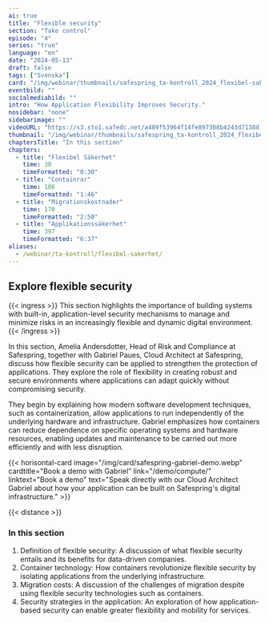 ```yaml
---
ai: true
title: "Flexible security"
section: "Take control"
episode: "4"
series: "true"
language: "en"
date: "2024-05-13"
draft: false
tags: ["Svenska"]
card: "/img/webinar/thumbnails/safespring_ta-kontroll_2024_flexibel-sakerhet.jpg"
eventbild: ""
socialmediabild: ""
intro: "How Application Flexibility Improves Security."
nosidebar: "none"
sidebarimage: ""
videoURL: "https://s3.sto1.safedc.net/a489f53964f14fe897308b4243d7138d:processedvideos/safespring_ta-kontroll_2024_flexibel-sakerhet_final/master.m3u8"
thumbnail: "/img/webinar/thumbnails/safespring_ta-kontroll_2024_flexibel-sakerhet.jpg"
chaptersTitle: "In this section"
chapters:
  - title: "Flexibel Säkerhet"
    time: 30
    timeFormatted: "0:30"
  - title: "Containrar"
    time: 106
    timeFormatted: "1:46"
  - title: "Migrationskostnader"
    time: 170
    timeFormatted: "2:50"
  - title: "Applikationssäkerhet"
    time: 397
    timeFormatted: "6:37"
aliases:
  - /webinar/ta-kontroll/flexibel-sakerhet/
---
```


## Explore flexible security

{{< ingress >}}
This section highlights the importance of building systems with built-in, application-level security mechanisms to manage and minimize risks in an increasingly flexible and dynamic digital environment.
{{< /ingress >}}

In this section, Amelia Andersdotter, Head of Risk and Compliance at Safespring, together with Gabriel Paues, Cloud Architect at Safespring, discuss how flexible security can be applied to strengthen the protection of applications. They explore the role of flexibility in creating robust and secure environments where applications can adapt quickly without compromising security.

They begin by explaining how modern software development techniques, such as containerization, allow applications to run independently of the underlying hardware and infrastructure. Gabriel emphasizes how containers can reduce dependence on specific operating systems and hardware resources, enabling updates and maintenance to be carried out more efficiently and with less disruption.

{{< horisontal-card image="/img/card/safespring-gabriel-demo.webp" cardtitle="Book a demo with Gabriel" link="/demo/compute/" linktext="Book a demo" text="Speak directly with our Cloud Architect Gabriel about how your application can be built on Safespring's digital infrastructure." >}}

{{< distance >}}

### In this section

1. Definition of flexible security: A discussion of what flexible security entails and its benefits for data-driven companies.
2. Container technology: How containers revolutionize flexible security by isolating applications from the underlying infrastructure.
3. Migration costs: A discussion of the challenges of migration despite using flexible security technologies such as containers.
4. Security strategies in the application: An exploration of how application-based security can enable greater flexibility and mobility for services.
